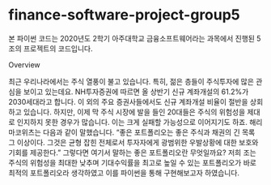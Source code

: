 # finance-software-project-group5

본 파이썬 코드는 2020년도 2학기 아주대학교 금융소프트웨어라는 과목에서 진행된 5조의 프로젝트의 코드입니다.

Overview

최근 우리나라에서는 주식 열풍이 불고 있습니다. 특히, 젊은 층들이 주식투자에 많은 관심을 보이고 있는데요. NH투자증권에 따르면 올 상반기 신규 계좌개설의 61.2%가 2030세대라고 합니다. 이 외의 주요 증권사들에서도 신규 계좌개설 비율이 절반을 상회하고 있습니다. 하지만, 이제 막 주식 시장에 발을 들인 20대들은 주식의 위험성을 제대로 인지하지 못한 경우가 많습니다. 이는 크게 실패할 가능성으로 이어지기도 하죠.
해리 마코위츠는 다음과 같이 말했습니다. “좋은 포트폴리오는 좋은 주식과 채권의 긴 목록 그 이상이다. 그것은 균형 잡힌 전체로서 투자자에게 광범위한 우발상황에 대한 보호와 기회를 제공한다.” 그렇다면 여기서 말하는 좋은 포트폴리오란 무엇일까요?
저희 조는 주식의 위험성을 최대한 낮추며 기대수익률을 최고로 높일 수 있는 포트폴리오가 바로 최적의 포트폴리오라 생각하였고 이를 파이썬을 통해 구현해보고자 하였습니다.

